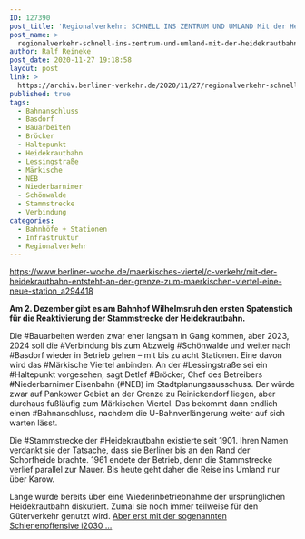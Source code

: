 ```yaml
---
ID: 127390
post_title: 'Regionalverkehr: SCHNELL INS ZENTRUM UND UMLAND Mit der Heidekrautbahn entsteht an der Grenze zum Märkischen Viertel eine neue Station, aus Berliner Woche'
post_name: >
  regionalverkehr-schnell-ins-zentrum-und-umland-mit-der-heidekrautbahn-entsteht-an-der-grenze-zum-maerkischen-viertel-eine-neue-station-aus-berliner-woche
author: Ralf Reineke
post_date: 2020-11-27 19:18:58
layout: post
link: >
  https://archiv.berliner-verkehr.de/2020/11/27/regionalverkehr-schnell-ins-zentrum-und-umland-mit-der-heidekrautbahn-entsteht-an-der-grenze-zum-maerkischen-viertel-eine-neue-station-aus-berliner-woche/
published: true
tags:
  - Bahnanschluss
  - Basdorf
  - Bauarbeiten
  - Bröcker
  - Haltepunkt
  - Heidekrautbahn
  - Lessingstraße
  - Märkische
  - NEB
  - Niederbarnimer
  - Schönwalde
  - Stammstrecke
  - Verbindung
categories:
  - Bahnhöfe + Stationen
  - Infrastruktur
  - Regionalverkehr
---
```

https://www.berliner-woche.de/maerkisches-viertel/c-verkehr/mit-der-heidekrautbahn-entsteht-an-der-grenze-zum-maerkischen-viertel-eine-neue-station_a294418

<b>Am 2. Dezember gibt es am Bahnhof Wilhelmsruh den ersten Spatenstich für die Reaktivierung der Stammstrecke der Heidekrautbahn.</b>

Die #Bauarbeiten werden zwar eher langsam in Gang kommen, aber 2023, 2024 soll die #Verbindung bis zum Abzweig #Schönwalde und weiter nach #Basdorf wieder in Betrieb gehen – mit bis zu acht Stationen. Eine davon wird das #Märkische Viertel anbinden. An der #Lessingstraße sei ein #Haltepunkt vorgesehen, sagt Detlef #Bröcker, Chef des Betreibers #Niederbarnimer Eisenbahn (#NEB) im Stadtplanungsausschuss. Der würde zwar auf Pankower Gebiet an der Grenze zu Reinickendorf liegen, aber durchaus fußläufig zum Märkischen Viertel. Das bekommt dann endlich einen #Bahnanschluss, nachdem die U-Bahnverlängerung weiter auf sich warten lässt.

Die #Stammstrecke der #Heidekrautbahn existierte seit 1901. Ihren Namen verdankt sie der Tatsache, dass sie Berliner bis an den Rand der Schorfheide brachte. 1961 endete der Betrieb, denn die Stammstrecke verlief parallel zur Mauer. Bis heute geht daher die Reise ins Umland nur über Karow.

Lange wurde bereits über eine Wiederinbetriebnahme der ursprünglichen Heidekrautbahn diskutiert. Zumal sie noch immer teilweise für den Güterverkehr genutzt wird. <a href="https://www.berliner-woche.de/maerkisches-viertel/c-verkehr/mit-der-heidekrautbahn-entsteht-an-der-grenze-zum-maerkischen-viertel-eine-neue-station_a294418">Aber erst mit der sogenannten Schienenoffensive i2030 ...</a>